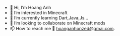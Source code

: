 - 👋 Hi, I’m Hoang Anh
- 👀 I’m interested in Minecraft
- 🌱 I’m currently learning Dart,Java,Js...
- 💞️ I’m looking to collaborate on Minecraft mods
- 📫 How to reach me 📧 hoanganhonzed@gmai.com.

<!---
nhoxlovew/nhoxlovew is a ✨ special ✨ repository because its `README.md` (this file) appears on your GitHub profile.
You can click the Preview link to take a look at your changes.
--->
